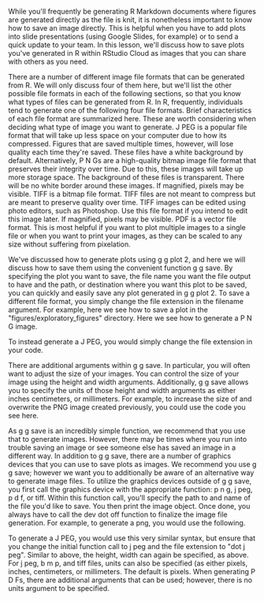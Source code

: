 While you'll frequently be generating R Markdown documents where figures are generated directly as the file is knit, it is nonetheless important to know how to save an image directly. This is helpful when you have to add plots into slide presentations (using Google Slides, for example) or to send a quick update to your team. In this lesson, we'll discuss how to save plots you've generated in R within RStudio Cloud as images that you can share with others as you need.

There are a number of different image file formats that can be generated from R.  We will only discuss four of them here, but we'll list the other possible file formats in each of the following sections, so that you know what types of files can be generated from R. In R, frequently, individuals tend to generate one of the following four file formats. Brief characteristics of each file format are summarized here. These are worth considering when deciding what type of image you want to generate. J PEG is a popular file format that will take up less space on your computer due to how its compressed. Figures that are saved multiple times, however, will lose quality each time they're saved. These files have a white background by default. Alternatively, P N Gs are a high-quality bitmap image file format that preserves their integrity over time. Due to this, these images will take up more storage space. The background of these files is transparent. There will be no white border around these images.  If magnified, pixels may be visible. TIFF is a bitmap file format. TIFF files are not meant to compress but are meant to preserve quality over time. TIFF images can be edited using photo editors, such as Photoshop. Use this file format if you intend to edit this image later. If magnified, pixels may be visible. PDF is a vector file format. This is most helpful if you want to plot multiple images to a single file or when you want to print your images, as they can be scaled to any size without suffering from pixelation.

We've discussed how to generate plots using g g plot 2, and here we will discuss how to save them using the convenient function g g save. By specifying the plot you want to save, the file name you want the file output to have and the path, or destination where you want this plot to be saved, you can quickly and easily save any plot generated in g g plot 2. To save a different file format, you simply change the file extension in the filename argument. For example, here we see how to save a plot in the "figures/exploratory_figures" directory. Here we see how to generate a P N G image. 

To instead generate a J PEG, you would simply change the file extension in your code.

There are additional arguments within g g save. In particular, you will often want to adjust the size of your images. You can control the size of your image using the height and width arguments. Additionally, g g save allows you to specify the units of those height and width arguments as either inches centimeters, or millimeters. For example, to increase the size of and overwrite the PNG image created previously, you could use the code you see here.

As g g save is an incredibly simple function, we recommend that you use that to generate images. However, there may be times where you run into trouble saving an image or see someone else has saved an image in a different way. In addition to g g save, there are a number of graphics devices that you can use to save plots as images. We recommend you use g g save; however we want you to additionally be aware of an alternative way to generate image files.  To utilize the graphics devices outside of g g save, you first call the graphics device with the appropriate function: p n g, j peg, p d f, or tiff. Within this function call, you'll specify the path to and name of the file you'd like to save. You then print the image object. Once done, you always have to call the dev dot off function to finalize the image file generation. For example, to generate a png, you would use the following.

To generate a J PEG, you would use this very similar syntax, but ensure that you change the initial function call to j peg and the file extension to "dot j peg". Similar to above, the height, width can again be specified, as above. For j peg, b m p, and tiff files, units can also be specified (as either pixels, inches, centimeters, or millimeters. The default is pixels. When generating P D Fs,  there are additional arguments that can be used; however, there is no units argument to be specified.